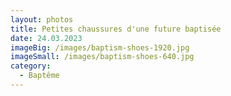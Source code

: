 ```yaml
---
layout: photos
title: Petites chaussures d'une future baptisée
date: 24.03.2023
imageBig: /images/baptism-shoes-1920.jpg
imageSmall: /images/baptism-shoes-640.jpg
category:
  - Baptême
---
```

